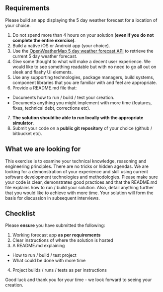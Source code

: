 ## Requirements

Please build an app displaying the 5 day weather forecast for a location of your choice.

1. Do not spend more than 4 hours on your solution **(even if you do not complete the entire exercise)**.
2. Build a native iOS or Android app (your choice).
3. Use the [OpenWeatherMap 5 day weather forecast API](http://openweathermap.org/forecast5) to retrieve the current 5 day weather forecast.
4. Give some thought to what will make a decent user experience. We would like to see something readable but with no need to go all out on sleek and flashy UI elements.
5. Use any supporting technologies, package managers, build systems, component libraries that you are familiar with and feel are appropriate.
6. Provide a README.md file that:
  - Documents how to run / build / test your creation.
  - Documents anything you might implement with more time (features, fixes, technical debt, corrections etc).
7. **The solution should be able to run locally with the appropriate simulator**.
8. Submit your code on a **public git repository** of your choice (github / bitbucket etc).

## What we are looking for

This exercise is to examine your technical knowledge, reasoning and engineering principles. There are no tricks or hidden agendas. We are looking for a demonstration of your experience and skill using current software development technologies and methodologies. Please make sure your code is clear, demonstrates good practices and that the README.md file explains how to run / build your solution. Also, detail anything further that you would like to achieve with more time. Your solution will form the basis for discussion in subsequent interviews.

## Checklist

Please **ensure** you have submitted the following:

1. Working forecast app **as per requirements**
2. Clear instructions of where the solution is hosted
3. A README.md explaining
  - How to run / build / test project
  - What could be done with more time
4. Project builds / runs / tests as per instructions

Good luck and thank you for your time - we look forward to seeing your creation.
